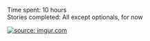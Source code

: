 Time spent: 10 hours <br/>
Stories completed: All except optionals, for now 

<a href="http://imgur.com/wORtTUd"><img src="http://i.imgur.com/wORtTUd.gif" title="source: imgur.com" /></a>
